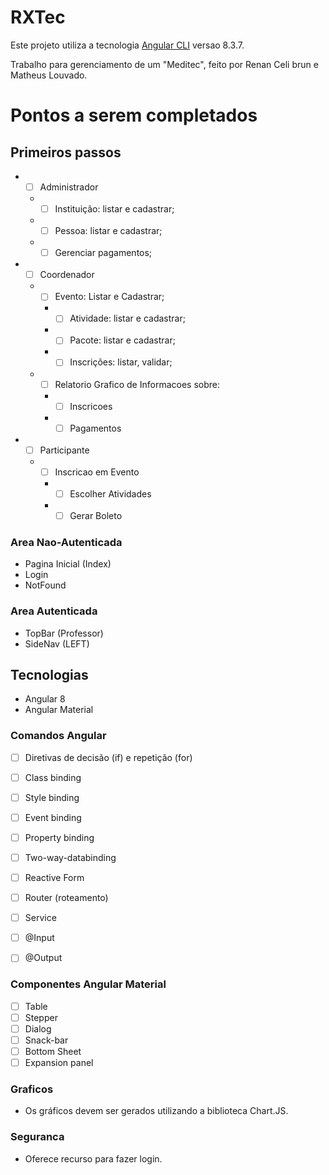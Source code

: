 # RXTec

Este projeto utiliza a tecnologia [Angular CLI](https://github.com/angular/angular-cli) versao 8.3.7.

Trabalho para gerenciamento de um "Meditec", feito por Renan Celi brun e Matheus Louvado.

# Pontos a serem completados

## Primeiros passos

* - [ ] Administrador
  * - [ ] Instituição: listar e cadastrar;
  * - [ ] Pessoa: listar e cadastrar;
  * - [ ] Gerenciar pagamentos;
* - [ ] Coordenador
  * - [ ] Evento: Listar e Cadastrar;
    * - [ ] Atividade: listar e cadastrar;
    * - [ ] Pacote: listar e cadastrar;
    * - [ ] Inscrições: listar, validar;
  * - [ ] Relatorio Grafico de Informacoes sobre:
    * - [ ] Inscricoes
    * - [ ] Pagamentos
* - [ ] Participante
  * - [ ] Inscricao em Evento
    * - [ ] Escolher Atividades
    * - [ ] Gerar Boleto

### Area Nao-Autenticada

- Pagina Inicial (Index)
- Login
- NotFound

### Area Autenticada

- TopBar (Professor)
- SideNav (LEFT)

## Tecnologias
- Angular 8
- Angular Material

### Comandos Angular

- [ ] Diretivas de decisão (if) e repetição (for)
- [ ] Class binding
- [ ] Style binding
- [ ] Event binding
- [ ] Property binding
- [ ] Two-way-databinding
- [ ] Reactive Form
- [ ] Router (roteamento)
- [ ] Service
- [ ] @Input
- [ ] @Output


### Componentes Angular Material

- [ ] Table
- [ ] Stepper
- [ ] Dialog
- [ ] Snack-bar
- [ ] Bottom Sheet
- [ ] Expansion panel

### Graficos

- Os gráficos devem ser gerados utilizando a biblioteca Chart.JS.

### Seguranca

- Oferece recurso para fazer login.

